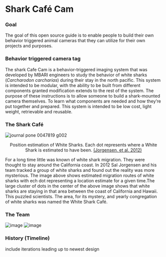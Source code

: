 # Shark Café Cam

### Goal
The goal of this open source guide is to enable people to build their own behavior triggered animal cameras that they can utilize for their own projects and purposes.

### Behavior triggered camera tag
The shark Cafe Cam is a behavior-triggered imaging system that was developed by MBARI engineers to study the behavior of white sharks (*Carcharodon carcharias*) during their stay in the north pacific. This system is intended to be modular, with the ability to be built from different components granted modification extends to the rest of the system. The purpose of these instructions is to allow someone to build a shark-mounted camera themselves. To learn what components are needed and how they’re put together and prepared. This system is intended to be low cost, light weight, retrievable and reusable.

### The Shark Café
![journal pone 0047819 g002](https://user-images.githubusercontent.com/52707386/62470534-80a35d00-b74f-11e9-9ba3-354c2872ee0f.png)
<p align = 'center'>Position estimation of White Sharks. Each dot represents where a White Shark is estimated to have been. <a href="https://journals.plos.org/plosone/article?id=10.1371/journal.pone.0047819">(Jorgensen, et al. 2012)</a></p>

For a long time little was known of white shark migration. They were thought to stay around the California coast. In 2012 Sal Jorgensen and his team tracked a group of white sharks and found out the reality was more mysterious. The image above shows estimated migration routes of white sharks with ech dot representing a location estimate for a given time.The large cluster of dots in the center of the above image shows that white sharks are staying in that area between the coast of California and Hawaii. This puzzled scientists. The area, for its mystery, and yearly congregation of white sharks was named the White Shark Café.

### The Team
![image](https://user-images.githubusercontent.com/52707386/63281976-b02f8a80-c262-11e9-96b2-6194bf342a09.png)
![image](https://user-images.githubusercontent.com/52707386/63282002-bf163d00-c262-11e9-8645-3ace08fee2c7.png)

### History (Timeline)
include iterations leading up to newest design
